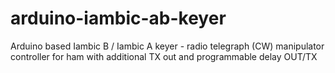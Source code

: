 # arduino-iambic-ab-keyer
Arduino based Iambic B / Iambic A keyer - radio telegraph (CW) manipulator controller for ham with additional TX out and programmable delay OUT/TX
